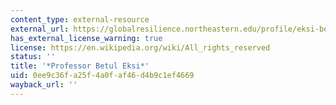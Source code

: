```yaml
---
content_type: external-resource
external_url: https://globalresilience.northeastern.edu/profile/eksi-betul/
has_external_license_warning: true
license: https://en.wikipedia.org/wiki/All_rights_reserved
status: ''
title: '*Professor Betul Eksi*'
uid: 0ee9c36f-a25f-4a0f-af46-d4b9c1ef4669
wayback_url: ''
---
```


